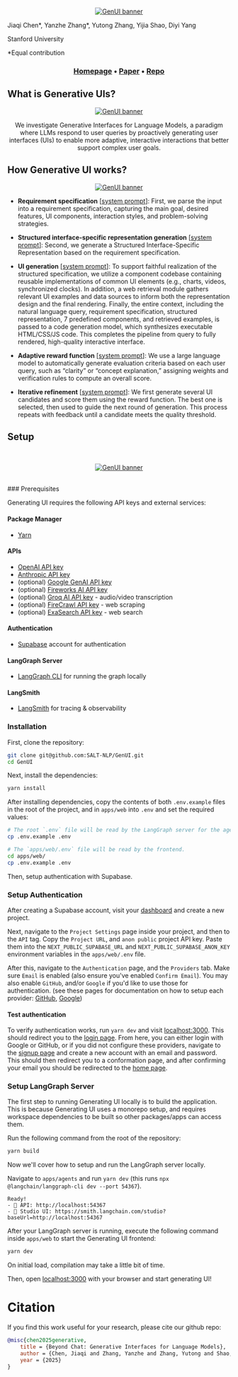 <br />
<p align="center">
<a href="https://genertiveui.github.io/" target="_blank">
  <img src="./static/head.png" alt="GenUI banner">
</a>
</p>
Jiaqi Chen*, Yanzhe Zhang*, Yutong Zhang, Yijia Shao, Diyi Yang

Stanford University

*Equal contribution
<br />
<h3 align="center">
  <b><a href="https://genertiveui.github.io/">Homepage</a></b>
  •
  <b><a href="https://genertiveui.github.io/">Paper</a></b>
  •
  <b><a href="https://github.com/SALT-NLP/GenUI">Repo</a></b>

## What is Generative UIs?
<p align="center">
<a href="https://genertiveui.github.io/" target="_blank">
  <img src="./static/intro.png" alt="GenUI banner">
</a>
</p>
<p align="center">
We investigate Generative Interfaces for Language Models, a paradigm where LLMs respond to user queries by proactively generating user interfaces (UIs) to enable more adaptive, interactive interactions that better support complex user goals.

## How Generative UI works?
<p align="center">
<a href="https://genertiveui.github.io/" target="_blank">
  <img src="./static/method.png" alt="GenUI banner">
</a>
</p>
<p align="center">

- **Requirement specification** [[system prompt](https://github.com/SALT-NLP/GenUI/blob/main/apps/agents/src/open-canvas/prompts.ts#L960)]: First, we parse the input into a requirement specification, capturing the main goal, desired features, UI components, interaction styles, and problem-solving strategies.

- **Structured interface-specific representation generation** [[system prompt](https://github.com/SALT-NLP/GenUI/blob/main/apps/agents/src/open-canvas/prompts.ts#L960)]: Second, we generate a Structured Interface-Specific Representation based on the requirement specification.

- **UI generation** [[system prompt](https://github.com/SALT-NLP/GenUI/blob/main/apps/agents/src/open-canvas/prompts.ts#L1458)]: To support faithful realization of the structured specification, we utilize a component codebase containing reusable implementations of common UI elements (e.g., charts, videos, synchronized clocks). In addition, a web retrieval module gathers relevant UI examples and data sources to inform both the representation design and the final rendering.
Finally, the entire context, including the natural language query, requirement specification, structured representation, 7 predefined components, and retrieved examples, is passed to a code generation model, which synthesizes executable HTML/CSS/JS code. This completes the pipeline from query to fully rendered, high-quality interactive interface.

- **Adaptive reward function** [[system prompt](https://github.com/SALT-NLP/GenUI/blob/main/apps/agents/src/open-canvas/prompts.ts#L1591)]: We use a large language model to automatically generate evaluation criteria based on each user query, such as “clarity” or “concept explanation,” assigning weights and verification rules to compute an overall score.

- **Iterative refinement** [[system prompt](https://github.com/SALT-NLP/GenUI/blob/main/apps/agents/src/open-canvas/prompts.ts#L1642)]: We first generate several UI candidates and score them using the reward function. The best one is selected, then used to guide the next round of generation. This process repeats with feedback until a candidate meets the quality threshold.


## Setup
</p>
<br />
<p align="center">
<a href="https://genertiveui.github.io/" target="_blank">
  <img src="./static/example.png" alt="GenUI banner">
</a>
</p>
<br />
### Prerequisites

Generating UI requires the following API keys and external services:

#### Package Manager

- [Yarn](https://yarnpkg.com/)

#### APIs

- [OpenAI API key](https://platform.openai.com/signup/)
- [Anthropic API key](https://console.anthropic.com/)
- (optional) [Google GenAI API key](https://aistudio.google.com/apikey)
- (optional) [Fireworks AI API key](https://fireworks.ai/login)
- (optional) [Groq AI API key](https://groq.com) - audio/video transcription
- (optional) [FireCrawl API key](https://firecrawl.dev) - web scraping
- (optional) [ExaSearch API key](https://exa.ai) - web search


#### Authentication

- [Supabase](https://supabase.com/) account for authentication

#### LangGraph Server

- [LangGraph CLI](https://langchain-ai.github.io/langgraph/cloud/reference/cli/) for running the graph locally

#### LangSmith

- [LangSmith](https://smith.langchain.com/) for tracing & observability

### Installation

First, clone the repository:

```bash
git clone git@github.com:SALT-NLP/GenUI.git
cd GenUI
```

Next, install the dependencies:

```bash
yarn install
```

After installing dependencies, copy the contents of both `.env.example` files in the root of the project, and in `apps/web` into `.env` and set the required values:

```bash
# The root `.env` file will be read by the LangGraph server for the agents.
cp .env.example .env
```

```bash
# The `apps/web/.env` file will be read by the frontend.
cd apps/web/
cp .env.example .env
```

Then, setup authentication with Supabase.

### Setup Authentication

After creating a Supabase account, visit your [dashboard](https://supabase.com/dashboard/projects) and create a new project.

Next, navigate to the `Project Settings` page inside your project, and then to the `API` tag. Copy the `Project URL`, and `anon public` project API key. Paste them into the `NEXT_PUBLIC_SUPABASE_URL` and `NEXT_PUBLIC_SUPABASE_ANON_KEY` environment variables in the `apps/web/.env` file.

After this, navigate to the `Authentication` page, and the `Providers` tab. Make sure `Email` is enabled (also ensure you've enabled `Confirm Email`). You may also enable `GitHub`, and/or `Google` if you'd like to use those for authentication. (see these pages for documentation on how to setup each provider: [GitHub](https://supabase.com/docs/guides/auth/social-login/auth-github), [Google](https://supabase.com/docs/guides/auth/social-login/auth-google))

#### Test authentication

To verify authentication works, run `yarn dev` and visit [localhost:3000](http://localhost:3000). This should redirect you to the [login page](http://localhost:3000/auth/login). From here, you can either login with Google or GitHub, or if you did not configure these providers, navigate to the [signup page](http://localhost:3000/auth/signup) and create a new account with an email and password. This should then redirect you to a conformation page, and after confirming your email you should be redirected to the [home page](http://localhost:3000).

### Setup LangGraph Server

The first step to running Generating UI locally is to build the application. This is because Generating UI uses a monorepo setup, and requires workspace dependencies to be built so other packages/apps can access them.

Run the following command from the root of the repository:

```bash
yarn build
```

Now we'll cover how to setup and run the LangGraph server locally.

Navigate to `apps/agents` and run `yarn dev` (this runs `npx @langchain/langgraph-cli dev --port 54367`).

```
Ready!
- 🚀 API: http://localhost:54367
- 🎨 Studio UI: https://smith.langchain.com/studio?baseUrl=http://localhost:54367
```

After your LangGraph server is running, execute the following command inside `apps/web` to start the Generating UI frontend:

```bash
yarn dev
```

On initial load, compilation may take a little bit of time.

Then, open [localhost:3000](http://localhost:3000) with your browser and start generating UI!

# Citation
If you find this work useful for your research, please cite our github repo:
```bibtex
@misc{chen2025generative,
    title = {Beyond Chat: Generative Interfaces for Language Models},
    author = {Chen, Jiaqi and Zhang, Yanzhe and Zhang, Yutong and Shao, Yijia and Yang, Diyi},
    year = {2025}
}
```
